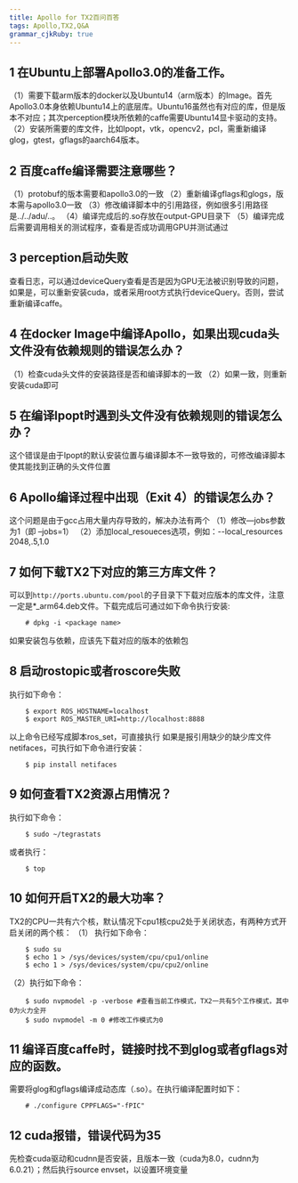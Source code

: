 ```yaml
---
title: Apollo for TX2百问百答
tags: Apollo,TX2,Q&A
grammar_cjkRuby: true
---
```



## 1 在Ubuntu上部署Apollo3.0的准备工作。
（1）需要下载arm版本的docker以及Ubuntu14（arm版本）的Image。首先Apollo3.0本身依赖Ubuntu14上的底层库。Ubuntu16虽然也有对应的库，但是版本不对应；其次perception模块所依赖的caffe需要Ubuntu14显卡驱动的支持。
（2）安装所需要的库文件，比如Ipopt，vtk，opencv2，pcl，需重新编译glog，gtest，gflags的aarch64版本。
## 2 百度caffe编译需要注意哪些？
（1）protobuf的版本需要和apollo3.0的一致
（2）重新编译gflags和glogs，版本需与apollo3.0一致
（3）修改编译脚本中的引用路径，例如很多引用路径是../../adu/..。
（4）编译完成后的.so存放在output-GPU目录下
（5）编译完成后需要调用相关的测试程序，查看是否成功调用GPU并测试通过
## 3  perception启动失败
查看日志，可以通过deviceQuery查看是否是因为GPU无法被识别导致的问题，如果是，可以重新安装cuda，或者采用root方式执行deviceQuery。否则，尝试重新编译caffe。
## 4 在docker Image中编译Apollo，如果出现cuda头文件没有依赖规则的错误怎么办？
（1）检查cuda头文件的安装路径是否和编译脚本的一致
（2）如果一致，则重新安装cuda即可
## 5 在编译Ipopt时遇到头文件没有依赖规则的错误怎么办？
这个错误是由于Ipopt的默认安装位置与编译脚本不一致导致的，可修改编译脚本使其能找到正确的头文件位置
## 6 Apollo编译过程中出现（Exit 4）的错误怎么办？
这个问题是由于gcc占用大量内存导致的，解决办法有两个
（1）修改—jobs参数为1（即 –jobs=1）
（2）添加local_resoueces选项，例如：--local_resources 2048,.5,1.0
## 7 如何下载TX2下对应的第三方库文件？
可以到`http://ports.ubuntu.com/pool`的子目录下下载对应版本的库文件，注意一定是*\_arm64.deb文件。下载完成后可通过如下命令执行安装:
```
    # dpkg -i <package name>
```
如果安装包与依赖，应该先下载对应的版本的依赖包
##  8 启动rostopic或者roscore失败
执行如下命令：
```
    $ export ROS_HOSTNAME=localhost 
    $ export ROS_MASTER_URI=http://localhost:8888
```
以上命令已经写成脚本ros_set，可直接执行
如果是报引用缺少的缺少库文件netifaces，可执行如下命令进行安装：
```
    $ pip install netifaces
```
## 9 如何查看TX2资源占用情况？
执行如下命令：
```
    $ sudo ~/tegrastats
```
或者执行：
```
    $ top
```
## 10 如何开启TX2的最大功率？
TX2的CPU一共有六个核，默认情况下cpu1核cpu2处于关闭状态，有两种方式开启关闭的两个核：
（1）	执行如下命令：
```
    $ sudo su
    $ echo 1 > /sys/devices/system/cpu/cpu1/online
    $ echo 1 > /sys/devices/system/cpu/cpu2/online
```
（2）执行如下命令：
```
    $ sudo nvpmodel -p -verbose #查看当前工作模式，TX2一共有5个工作模式，其中0为火力全开 
    $ sudo nvpmodel -m 0 #修改工作模式为0
```
## 11 编译百度caffe时，链接时找不到glog或者gflags对应的函数。
需要将glog和gflags编译成动态库（.so）。在执行编译配置时如下：
```
    # ./configure CPPFLAGS="-fPIC"
```
## 12 cuda报错，错误代码为35
先检查cuda驱动和cudnn是否安装，且版本一致（cuda为8.0，cudnn为6.0.21）；然后执行source envset，以设置环境变量
